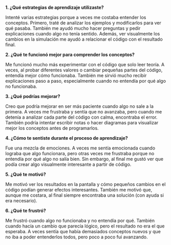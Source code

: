 **1. ¿Qué estrategias de aprendizaje utilizaste?**

Intenté varias estrategias porque a veces me costaba entender los conceptos. Primero, traté de analizar los ejemplos y modificarlos para ver qué pasaba. También me ayudó mucho hacer preguntas y pedir explicaciones cuando algo no tenía sentido. Además, ver visualmente los cambios en la simulación me ayudó a relacionar el código con el resultado final.

**2. ¿Qué te funcionó mejor para comprender los conceptos?**

Me funcionó mucho más experimentar con el código que solo leer teoría. A veces, al probar diferentes valores o cambiar pequeñas partes del código, entendía mejor cómo funcionaba. También me sirvió mucho recibir explicaciones paso a paso, especialmente cuando no entendía por qué algo no funcionaba.

**3. ¿Qué podrías mejorar?**

Creo que podría mejorar en ser más paciente cuando algo no sale a la primera. A veces me frustraba y sentía que no avanzaba, pero cuando me detenía a analizar cada parte del código con calma, encontraba el error. También podría intentar escribir notas o hacer diagramas para visualizar mejor los conceptos antes de programarlos.

**4. ¿Cómo te sentiste durante el proceso de aprendizaje?**

Fue una mezcla de emociones. A veces me sentía emocionada cuando lograba que algo funcionara, pero otras veces me frustraba porque no entendía por qué algo no salía bien. Sin embargo, al final me gustó ver que podía crear algo visualmente interesante a partir de código.

**5. ¿Qué te motivó?**

Me motivó ver los resultados en la pantalla y cómo pequeños cambios en el código podían generar efectos interesantes. También me motivó que, aunque me costara, al final siempre encontraba una solución (con ayuda si era necesario).

**6. ¿Qué te frustró?**

Me frustró cuando algo no funcionaba y no entendía por qué. También cuando hacía un cambio que parecía lógico, pero el resultado no era el que esperaba. A veces sentía que había demasiados conceptos nuevos y que no iba a poder entenderlos todos, pero poco a poco fui avanzando.
